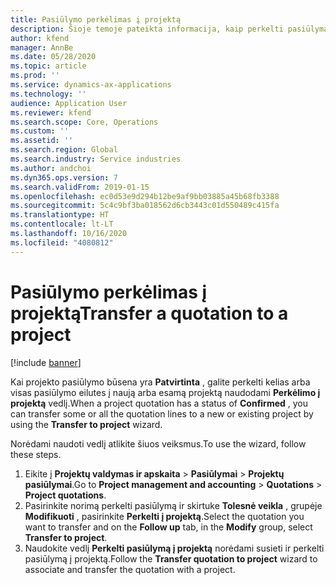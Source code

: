 ```yaml
---
title: Pasiūlymo perkėlimas į projektą
description: Šioje temoje pateikta informacija, kaip perkelti pasiūlymą į naują arba esamą projektą.
author: kfend
manager: AnnBe
ms.date: 05/28/2020
ms.topic: article
ms.prod: ''
ms.service: dynamics-ax-applications
ms.technology: ''
audience: Application User
ms.reviewer: kfend
ms.search.scope: Core, Operations
ms.custom: ''
ms.assetid: ''
ms.search.region: Global
ms.search.industry: Service industries
ms.author: andchoi
ms.dyn365.ops.version: 7
ms.search.validFrom: 2019-01-15
ms.openlocfilehash: ec0d53e9d294b12be9af9bb03885a45b68fb3388
ms.sourcegitcommit: 5c4c9bf3ba018562d6cb3443c01d550489c415fa
ms.translationtype: HT
ms.contentlocale: lt-LT
ms.lasthandoff: 10/16/2020
ms.locfileid: "4080812"
---
```

# <a name="transfer-a-quotation-to-a-project"></a><span data-ttu-id="3bd76-103">Pasiūlymo perkėlimas į projektą</span><span class="sxs-lookup"><span data-stu-id="3bd76-103">Transfer a quotation to a project</span></span>

[!include [banner](../includes/banner.md)]

<span data-ttu-id="3bd76-104">Kai projekto pasiūlymo būsena yra **Patvirtinta** , galite perkelti kelias arba visas pasiūlymo eilutes į naują arba esamą projektą naudodami **Perkėlimo į projektą** vedlį.</span><span class="sxs-lookup"><span data-stu-id="3bd76-104">When a project quotation has a status of **Confirmed** , you can transfer some or all the quotation lines to a new or existing project by using the **Transfer to project** wizard.</span></span> 

<span data-ttu-id="3bd76-105">Norėdami naudoti vedlį atlikite šiuos veiksmus.</span><span class="sxs-lookup"><span data-stu-id="3bd76-105">To use the wizard, follow these steps.</span></span>

1. <span data-ttu-id="3bd76-106">Eikite į **Projektų valdymas ir apskaita** > **Pasiūlymai** > **Projektų pasiūlymai**.</span><span class="sxs-lookup"><span data-stu-id="3bd76-106">Go to **Project management and accounting** > **Quotations** > **Project quotations**.</span></span>
2. <span data-ttu-id="3bd76-107">Pasirinkite norimą perkelti pasiūlymą ir skirtuke **Tolesnė veikla** , grupėje **Modifikuoti** , pasirinkite **Perkelti į projektą**.</span><span class="sxs-lookup"><span data-stu-id="3bd76-107">Select the quotation you want to transfer and on the **Follow up** tab, in the **Modify** group, select **Transfer to project**.</span></span>
3. <span data-ttu-id="3bd76-108">Naudokite vedlį **Perkelti pasiūlymą į projektą** norėdami susieti ir perkelti pasiūlymą į projektą.</span><span class="sxs-lookup"><span data-stu-id="3bd76-108">Follow the **Transfer quotation to project** wizard to associate and transfer the quotation with a project.</span></span>

